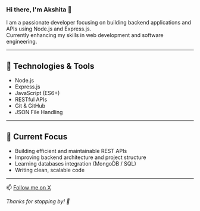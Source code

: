 ### Hi there, I'm Akshita 👋

I am a passionate developer focusing on building backend applications and APIs using Node.js and Express.js.  
Currently enhancing my skills in web development and software engineering.

---

## 🔧 Technologies & Tools

- Node.js  
- Express.js  
- JavaScript (ES6+)  
- RESTful APIs  
- Git & GitHub  
- JSON File Handling  

---

## 🎯 Current Focus

- Building efficient and maintainable REST APIs  
- Improving backend architecture and project structure  
- Learning databases integration (MongoDB / SQL)  
- Writing clean, scalable code  

---

📫 [Follow me on X](https://x.com/akshitaexe)<br>

_Thanks for stopping by! 🚀_
